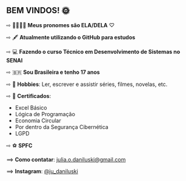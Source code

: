 ## BEM VINDOS! 🌞


⇨ 🚶🏻‍♀️‍➡️ **Meus pronomes são ELA/DELA** ♡

⇨ 🖋️ **Atualmente utilizando o GitHub para estudos**

⇨ 💻 **Fazendo o curso Técnico em Desenvolvimento de Sistemas no SENAI**

⇨ 🇧🇷 **Sou Brasileira e tenho 17 anos**

⇨ 📖 **Hobbies**: Ler, escrever e assistir séries, filmes, novelas, etc.

⇨ 📜 **Certificados**:
  - Excel Básico
  - Lógica de Programação
  - Economia Circular
  - Por dentro da Segurança Cibernética
  - LGPD

⇨ ⚽ **SPFC**

⟹ **Como contatar**: [julia.o.daniluski@gmail.com](mailto:julia.o.daniluski@gmail.com)

⟹ **Instagram**: [@ju_daniluski](https://www.instagram.com/ju_daniluski)

